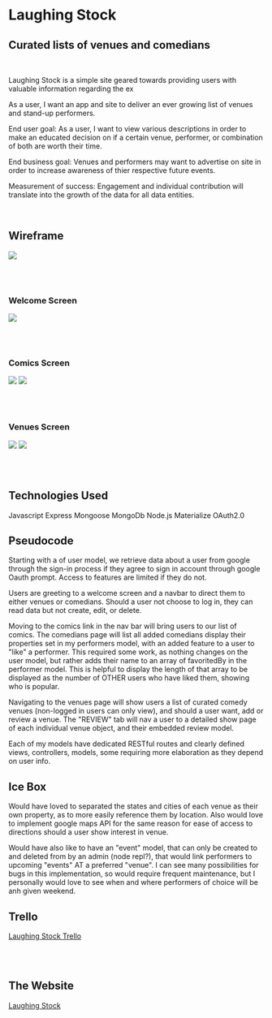 # Laughing Stock

## Curated lists of venues and comedians

<br>


Laughing Stock is a simple site geared towards providing users with valuable information regarding the ex

As a user, I want an app and site to deliver an ever growing list of venues and stand-up performers.

End user goal: As a user, I want to view various descriptions in order to make an educated decision on if a certain venue, performer, or combination of both are worth their time.
 
End business goal: Venues and performers may want to advertise on site in order to increase awareness of thier respective future events.
 
Measurement of success: Engagement and individual contribution will translate into the growth of the data for all data entities.

<br>

## Wireframe
![](https://i.imgur.com/7szx692.png)

<br>
<br>

### Welcome Screen
![](https://i.imgur.com/2h1m6Va.png)

<br>
<br>

### Comics Screen
![](https://i.imgur.com/15p4nha.png)
![](https://i.imgur.com/hemfvt9.png)

<br>
<br>

### Venues Screen
![](https://i.imgur.com/27VLIta.png)
![](https://i.imgur.com/oNiiRem.png)



<br>
<br>

## Technologies Used

Javascript
Express
Mongoose
MongoDb
Node.js
Materialize
OAuth2.0

## Pseudocode

Starting with a of user model, we retrieve data about a user from google through the sign-in process if they agree to sign in account through google Oauth prompt. Access to features are limited if they do not.

Users are greeting to a welcome screen and a navbar to direct them to either venues or comedians. Should a user not choose to log in, they can read data but not create, edit, or delete.

Moving to the comics link in the nav bar will bring users to our list of comics. The comedians page will list all added comedians display their properties set in my performers model, with an added feature to a user to "like" a performer. This required some work, as nothing changes on the user model, but rather adds their name to an array of favoritedBy in the performer model. This is helpful to display the length of that array to be displayed as the number of OTHER users who have liked them, showing who is popular.

Navigating to the venues page will show users a list of curated comedy venues (non-logged in users can only view), and should a user want, add or review a venue. The "REVIEW" tab will nav a user to a detailed show page of each individual venue object, and their embedded review model. 

Each of my models have dedicated RESTful routes and clearly defined views, controllers, models, some requiring more elaboration as they depend on user info.

## Ice Box
Would have loved to separated the states and cities of each venue as their own property, as to more easily reference them by location. Also would love to implement google maps API for the same reason for ease of access to directions should a user show interest in venue.

Would have also like to have an "event" model, that can only be created to and deleted from by an admin (node repl?), that would link performers to upcoming "events" AT a preferred "venue". I can see many possibilities for bugs in this implementation, so would require frequent maintenance, but I personally would love to see when and where performers of choice will be anh given weekend.

## Trello

[Laughing Stock Trello](https://trello.com/b/u1oYKd2W/laughing-stock)

<br>
<br>

## The Website
[Laughing Stock](https://laughing-stock.herokuapp.com/)
